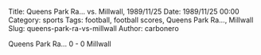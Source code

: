 Title: Queens Park Ra… vs. Millwall, 1989/11/25
Date: 1989/11/25 00:00
Category: sports
Tags: football, football scores, Queens Park Ra…, Millwall
Slug: queens-park-ra-vs-millwall
Author: carbonero


Queens Park Ra… 0 - 0 Millwall
